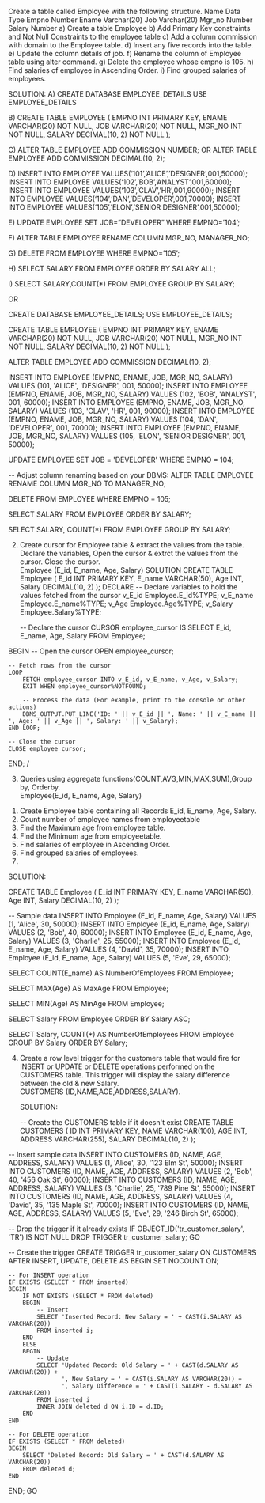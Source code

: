 Create a table called Employee with the following structure. Name Data Type Empno Number Ename Varchar(20) Job Varchar(20) Mgr_no Number Salary Number 
a) Create a table Employee 
b) Add Primary Key constraints and Not Null Constraints to the employee table 
c) Add a column commission with domain to the Employee table. 
d) Insert any five records into the table. 
e) Update the column details of job. 
f) Rename the column of Employee table using alter command. 
g) Delete the employee whose empno is 105.
 h) Find salaries of employee in Ascending Order.
 i) Find grouped salaries of employees.

 
SOLUTION:
A)	CREATE DATABASE EMPLOYEE_DETAILS
USE EMPLOYEE_DETAILS

B)	CREATE TABLE EMPLOYEE (
    EMPNO INT PRIMARY KEY,
    ENAME VARCHAR(20) NOT NULL,
    JOB VARCHAR(20) NOT NULL,
    MGR_NO INT NOT NULL,
    SALARY DECIMAL(10, 2) NOT NULL
);


C)	ALTER TABLE EMPLOYEE
ADD COMMISSION NUMBER; OR
ALTER TABLE EMPLOYEE
ADD COMMISSION DECIMAL(10, 2);


D)	INSERT INTO EMPLOYEE VALUES(‘101’,’ALICE’,’DESIGNER’,001,50000);
INSERT INTO EMPLOYEE VALUES(‘102’,’BOB’,’ANALYST’,001,60000);
INSERT INTO EMPLOYEE VALUES(‘103’,’CLAV’,’HR’,001,90000);
INSERT INTO EMPLOYEE VALUES(‘104’,’DAN’,’DEVELOPER’,001,70000);
INSERT INTO EMPLOYEE VALUES(‘105’,’ELON’,’SENIOR DESIGNER’,001,50000);

E)	UPDATE EMPLOYEE
SET JOB=”DEVELOPER”
WHERE EMPNO=’104’;

F)	ALTER TABLE EMPLOYEE
RENAME COLUMN MGR_NO, MANAGER_NO;

G)	DELETE FROM EMPLOYEE
WHERE EMPNO=’105’;

H)	SELECT SALARY
FROM EMPLOYEE
ORDER BY SALARY ALL;

I)	SELECT SALARY,COUNT(*)
FROM EMPLOYEE
GROUP BY SALARY;

OR

CREATE DATABASE EMPLOYEE_DETAILS;
USE EMPLOYEE_DETAILS;

CREATE TABLE EMPLOYEE (
    EMPNO INT PRIMARY KEY,
    ENAME VARCHAR(20) NOT NULL,
    JOB VARCHAR(20) NOT NULL,
    MGR_NO INT NOT NULL,
    SALARY DECIMAL(10, 2) NOT NULL
);

ALTER TABLE EMPLOYEE
ADD COMMISSION DECIMAL(10, 2);

INSERT INTO EMPLOYEE (EMPNO, ENAME, JOB, MGR_NO, SALARY) VALUES (101, 'ALICE', 'DESIGNER', 001, 50000);
INSERT INTO EMPLOYEE (EMPNO, ENAME, JOB, MGR_NO, SALARY) VALUES (102, 'BOB', 'ANALYST', 001, 60000);
INSERT INTO EMPLOYEE (EMPNO, ENAME, JOB, MGR_NO, SALARY) VALUES (103, 'CLAV', 'HR', 001, 90000);
INSERT INTO EMPLOYEE (EMPNO, ENAME, JOB, MGR_NO, SALARY) VALUES (104, 'DAN', 'DEVELOPER', 001, 70000);
INSERT INTO EMPLOYEE (EMPNO, ENAME, JOB, MGR_NO, SALARY) VALUES (105, 'ELON', 'SENIOR DESIGNER', 001, 50000);

UPDATE EMPLOYEE
SET JOB = 'DEVELOPER'
WHERE EMPNO = 104;

-- Adjust column renaming based on your DBMS:
ALTER TABLE EMPLOYEE
RENAME COLUMN MGR_NO TO MANAGER_NO;

DELETE FROM EMPLOYEE
WHERE EMPNO = 105;

SELECT SALARY
FROM EMPLOYEE
ORDER BY SALARY;

SELECT SALARY, COUNT(*)
FROM EMPLOYEE
GROUP BY SALARY;

2) Create cursor for Employee table & extract the values from the table. Declare the variables, Open 
the cursor & extrct the values from the cursor. Close the cursor.  
                       Employee (E_id, E_name, Age, Salary)
   SOLUTION
   CREATE TABLE Employee (
    E_id INT PRIMARY KEY,
    E_name VARCHAR(50),
    Age INT,
    Salary DECIMAL(10, 2)
);
DECLARE
    -- Declare variables to hold the values fetched from the cursor
    v_E_id Employee.E_id%TYPE;
    v_E_name Employee.E_name%TYPE;
    v_Age Employee.Age%TYPE;
    v_Salary Employee.Salary%TYPE;

    -- Declare the cursor
    CURSOR employee_cursor IS
        SELECT E_id, E_name, Age, Salary
        FROM Employee;

BEGIN
    -- Open the cursor
    OPEN employee_cursor;

    -- Fetch rows from the cursor
    LOOP
        FETCH employee_cursor INTO v_E_id, v_E_name, v_Age, v_Salary;
        EXIT WHEN employee_cursor%NOTFOUND;
        
        -- Process the data (For example, print to the console or other actions)
        DBMS_OUTPUT.PUT_LINE('ID: ' || v_E_id || ', Name: ' || v_E_name || ', Age: ' || v_Age || ', Salary: ' || v_Salary);
    END LOOP;

    -- Close the cursor
    CLOSE employee_cursor;
END;
/

3) Queries using aggregate functions(COUNT,AVG,MIN,MAX,SUM),Group by, Orderby.  
                       Employee(E_id, E_name, Age, Salary)  
 
1. Create Employee table containing all Records E_id, E_name, Age, Salary.  
2. Count number of employee names from employeetable  
3. Find the Maximum age from employee table.  
4. Find the Minimum age from employeetable.  
5. Find salaries of employee in Ascending Order.  
6. Find grouped salaries of employees.
7. 
SOLUTION:

   CREATE TABLE Employee (
    E_id INT PRIMARY KEY,
    E_name VARCHAR(50),
    Age INT,
    Salary DECIMAL(10, 2)
);

-- Sample data
INSERT INTO Employee (E_id, E_name, Age, Salary) VALUES (1, 'Alice', 30, 50000);
INSERT INTO Employee (E_id, E_name, Age, Salary) VALUES (2, 'Bob', 40, 60000);
INSERT INTO Employee (E_id, E_name, Age, Salary) VALUES (3, 'Charlie', 25, 55000);
INSERT INTO Employee (E_id, E_name, Age, Salary) VALUES (4, 'David', 35, 70000);
INSERT INTO Employee (E_id, E_name, Age, Salary) VALUES (5, 'Eve', 29, 65000);

SELECT COUNT(E_name) AS NumberOfEmployees
FROM Employee;

SELECT MAX(Age) AS MaxAge
FROM Employee;

SELECT MIN(Age) AS MinAge
FROM Employee;

SELECT Salary
FROM Employee
ORDER BY Salary ASC;

SELECT Salary, COUNT(*) AS NumberOfEmployees
FROM Employee
GROUP BY Salary
ORDER BY Salary;

4) Create a row level trigger for the customers table that would fire for INSERT or UPDATE or 
DELETE operations performed on the CUSTOMERS table. This trigger will display the salary 
difference between the old & new Salary.  
             CUSTOMERS (ID,NAME,AGE,ADDRESS,SALARY).

   SOLUTION:

   -- Create the CUSTOMERS table if it doesn't exist
CREATE TABLE CUSTOMERS (
    ID INT PRIMARY KEY,
    NAME VARCHAR(100),
    AGE INT,
    ADDRESS VARCHAR(255),
    SALARY DECIMAL(10, 2)
);

-- Insert sample data
INSERT INTO CUSTOMERS (ID, NAME, AGE, ADDRESS, SALARY) VALUES (1, 'Alice', 30, '123 Elm St', 50000);
INSERT INTO CUSTOMERS (ID, NAME, AGE, ADDRESS, SALARY) VALUES (2, 'Bob', 40, '456 Oak St', 60000);
INSERT INTO CUSTOMERS (ID, NAME, AGE, ADDRESS, SALARY) VALUES (3, 'Charlie', 25, '789 Pine St', 55000);
INSERT INTO CUSTOMERS (ID, NAME, AGE, ADDRESS, SALARY) VALUES (4, 'David', 35, '135 Maple St', 70000);
INSERT INTO CUSTOMERS (ID, NAME, AGE, ADDRESS, SALARY) VALUES (5, 'Eve', 29, '246 Birch St', 65000);

-- Drop the trigger if it already exists
IF OBJECT_ID('tr_customer_salary', 'TR') IS NOT NULL
    DROP TRIGGER tr_customer_salary;
GO

-- Create the trigger
CREATE TRIGGER tr_customer_salary
ON CUSTOMERS
AFTER INSERT, UPDATE, DELETE
AS
BEGIN
    SET NOCOUNT ON;

    -- For INSERT operation
    IF EXISTS (SELECT * FROM inserted)
    BEGIN
        IF NOT EXISTS (SELECT * FROM deleted)
        BEGIN
            -- Insert
            SELECT 'Inserted Record: New Salary = ' + CAST(i.SALARY AS VARCHAR(20))
            FROM inserted i;
        END
        ELSE
        BEGIN
            -- Update
            SELECT 'Updated Record: Old Salary = ' + CAST(d.SALARY AS VARCHAR(20)) +
                   ', New Salary = ' + CAST(i.SALARY AS VARCHAR(20)) +
                   ', Salary Difference = ' + CAST(i.SALARY - d.SALARY AS VARCHAR(20))
            FROM inserted i
            INNER JOIN deleted d ON i.ID = d.ID;
        END
    END
    
    -- For DELETE operation
    IF EXISTS (SELECT * FROM deleted)
    BEGIN
        SELECT 'Deleted Record: Old Salary = ' + CAST(d.SALARY AS VARCHAR(20))
        FROM deleted d;
    END
END;
GO





